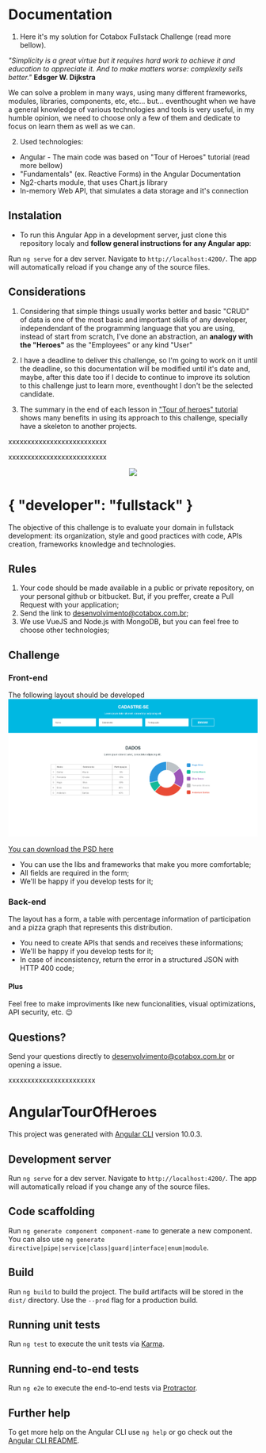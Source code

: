 # Documentation

1. Here it's my solution for Cotabox Fullstack Challenge (read more bellow).

_"Simplicity is a great virtue but it requires hard work to achieve it and education to appreciate it. And to make matters worse: complexity sells better."_
**Edsger W. Dijkstra**

We can solve a problem in many ways, using many different frameworks, modules, libraries, components, etc, etc... but... eventhought when we have a general knowledge of various technologies and tools is very useful, in my humble opinion, we need to choose only a few of them and dedicate to focus on learn them as well as we can.

2. Used technologies:
- Angular - The main code was based on "Tour of Heroes" tutorial (read more bellow)
- "Fundamentals" (ex. Reactive Forms) in the Angular Documentation
- Ng2-charts module, that uses Chart.js library
- In-memory Web API, that simulates a data storage and it's connection

## Instalation

- To run this Angular App in a development server, just clone this repository localy and **follow general instructions for any Angular app**:

Run `ng serve` for a dev server. Navigate to `http://localhost:4200/`. The app will automatically reload if you change any of the source files.

## Considerations

1. Considering that simple things usually works better and basic "CRUD" of data is one of the most basic and important skills of any developer, independendant of the programming language that you are using, instead of start from scratch, I've done an abstraction, an **analogy with the "Heroes"** as the "Employees" or any kind "User"

2. I have a deadline to deliver this challenge, so I'm going to work on it until the deadline, so this documentation will be modified until it's date and, maybe, after this date too if I decide to continue to improve its solution to this challenge just to learn more, eventhought I don't be the selected candidate.

3. The summary in the end of each lesson in ["Tour of heroes" tutorial](https://github.com/danielramosbh74/Cotabox-fullstack-challenge#angulartourofheroes) shows many benefits in using its approach to this challenge, specially have a skeleton to another projects.



xxxxxxxxxxxxxxxxxxxxxxxxxx


xxxxxxxxxxxxxxxxxxxxxxxxxx


<p align="center">
  <img src="./Grupo 116@2x.png" width="300">
</p>

# { "developer": "fullstack" }

The objective of this challenge is to evaluate your domain in fullstack development: its organization, style and good practices with code, APIs creation, frameworks knowledge and technologies.

## Rules

1. Your code should be made available in a public or private repository, on your personal github or bitbucket. But, if you preffer, create a Pull Request with your application;
2. Send the link to desenvolvimento@cotabox.com.br;
3. We use VueJS and Node.js with MongoDB, but you can feel free to choose other technologies;

## Challenge

### Front-end

The following layout should be developed
![layout](layout-onepage.png)

[You can download the PSD here](layout-onepage.psd)

- You can use the libs and frameworks that make you more comfortable;
- All fields are required in the form;
- We'll be happy if you develop tests for it;

### Back-end

The layout has a form, a table with percentage information of participation and a pizza graph that represents this distribution.

- You need to create APIs that sends and receives these informations;
- We'll be happy if you develop tests for it;
- In case of inconsistency, return the error in a structured JSON with HTTP 400 code;

#### Plus

Feel free to make improviments like new funcionalities, visual optimizations, API security, etc. 😉

## Questions?

Send your questions directly to desenvolvimento@cotabox.com.br or opening a issue.


xxxxxxxxxxxxxxxxxxxxxxx


# AngularTourOfHeroes

This project was generated with [Angular CLI](https://github.com/angular/angular-cli) version 10.0.3.

## Development server

Run `ng serve` for a dev server. Navigate to `http://localhost:4200/`. The app will automatically reload if you change any of the source files.

## Code scaffolding

Run `ng generate component component-name` to generate a new component. You can also use `ng generate directive|pipe|service|class|guard|interface|enum|module`.

## Build

Run `ng build` to build the project. The build artifacts will be stored in the `dist/` directory. Use the `--prod` flag for a production build.

## Running unit tests

Run `ng test` to execute the unit tests via [Karma](https://karma-runner.github.io).

## Running end-to-end tests

Run `ng e2e` to execute the end-to-end tests via [Protractor](http://www.protractortest.org/).

## Further help

To get more help on the Angular CLI use `ng help` or go check out the [Angular CLI README](https://github.com/angular/angular-cli/blob/master/README.md).
